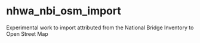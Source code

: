 nhwa_nbi_osm_import
===================

Experimental work to import attributed from the National Bridge Inventory to Open Street Map
